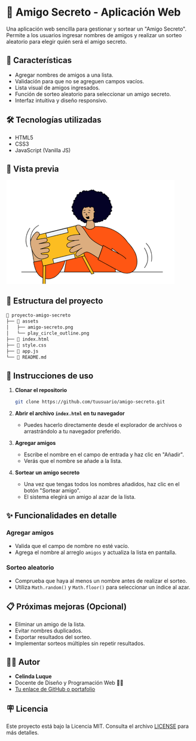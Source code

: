 
# 🎉 Amigo Secreto - Aplicación Web

Una aplicación web sencilla para gestionar y sortear un "Amigo Secreto". Permite a los usuarios ingresar nombres de amigos y realizar un sorteo aleatorio para elegir quién será el amigo secreto.

## 🚀 Características

- Agregar nombres de amigos a una lista.
- Validación para que no se agreguen campos vacíos.
- Lista visual de amigos ingresados.
- Función de sorteo aleatorio para seleccionar un amigo secreto.
- Interfaz intuitiva y diseño responsivo.

## 🛠️ Tecnologías utilizadas

- HTML5
- CSS3
- JavaScript (Vanilla JS)

## 📸 Vista previa

![Vista previa](assets/amigo-secreto.png)

## 📂 Estructura del proyecto

```
📁 proyecto-amigo-secreto
├── 📁 assets
│   ├── amigo-secreto.png
│   └── play_circle_outline.png
├── 📄 index.html
├── 📄 style.css
├── 📄 app.js
└── 📄 README.md
```

## 📝 Instrucciones de uso

1. **Clonar el repositorio**
   ```bash
   git clone https://github.com/tuusuario/amigo-secreto.git
   ```

2. **Abrir el archivo `index.html` en tu navegador**
   - Puedes hacerlo directamente desde el explorador de archivos o arrastrándolo a tu navegador preferido.

3. **Agregar amigos**
   - Escribe el nombre en el campo de entrada y haz clic en "Añadir".
   - Verás que el nombre se añade a la lista.

4. **Sortear un amigo secreto**
   - Una vez que tengas todos los nombres añadidos, haz clic en el botón "Sortear amigo".
   - El sistema elegirá un amigo al azar de la lista.

## ✨ Funcionalidades en detalle

### Agregar amigos
- Valida que el campo de nombre no esté vacío.
- Agrega el nombre al arreglo `amigos` y actualiza la lista en pantalla.
  
### Sorteo aleatorio
- Comprueba que haya al menos un nombre antes de realizar el sorteo.
- Utiliza `Math.random()` y `Math.floor()` para seleccionar un índice al azar.

## 📋 Próximas mejoras (Opcional)
- Eliminar un amigo de la lista.
- Evitar nombres duplicados.
- Exportar resultados del sorteo.
- Implementar sorteos múltiples sin repetir resultados.

## 👩‍💻 Autor

- **Celinda Luque**
- Docente de Diseño y Programación Web 👩‍🏫
- [Tu enlace de GitHub o portafolio](https://github.com/tuusuario)

## 🪧 Licencia

Este proyecto está bajo la Licencia MIT. Consulta el archivo [LICENSE](LICENSE) para más detalles.

